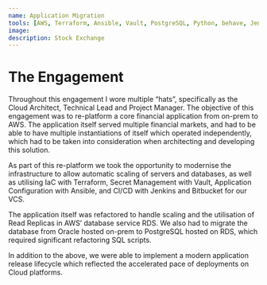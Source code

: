 ```yaml
---
name: Application Migration
tools: [AWS, Terraform, Ansible, Vault, PostgreSQL, Python, behave, Jenkins]
image:
description: Stock Exchange
---
```


# The Engagement

Throughout this engagement I wore multiple “hats”, specifically as the Cloud Architect, Technical Lead and Project 
Manager. The objective of this engagement was to re-platform a core financial application from on-prem to AWS. The 
application itself served multiple financial markets, and had to be able to have multiple instantiations of itself 
which operated independently, which had to be taken into consideration when architecting and developing this solution.

As part of this re-platform we took the opportunity to modernise the infrastructure to allow automatic scaling of 
servers and databases, as well as utilising IaC with Terraform, Secret Management with Vault, Application Configuration 
with Ansible, and CI/CD with Jenkins and Bitbucket for our VCS.

The application itself was refactored to handle scaling and the utilisation of Read Replicas in AWS’ database service 
RDS. We also had to migrate the database from Oracle hosted on-prem to PostgreSQL hosted on RDS, which required 
significant refactoring SQL scripts.

In addition to the above, we were able to implement a modern application release lifecycle which reflected the 
accelerated pace of deployments on Cloud platforms.